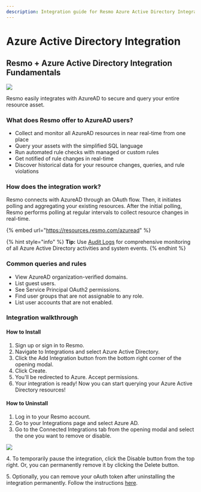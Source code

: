 ```yaml
---
description: Integration guide for Resmo Azure Active Directory Integration.
---
```


# Azure Active Directory Integration

## Resmo + Azure Active Directory Integration Fundamentals

![](../.gitbook/assets/azuread-logo.png)

Resmo easily integrates with AzureAD to secure and query your entire resource asset.

### What does Resmo offer to AzureAD users?

* Collect and monitor all AzureAD resources in near real-time from one place
* Query your assets with the simplified SQL language
* Run automated rule checks with managed or custom rules
* Get notified of rule changes in real-time
* Discover historical data for your resource changes, queries, and rule violations

### How does the integration work?

Resmo connects with AzureAD through an OAuth flow. Then, it initiates polling and aggregating your existing resources. After the initial polling, Resmo performs polling at regular intervals to collect resource changes in real-time.

{% embed url="https://resources.resmo.com/azuread" %}

{% hint style="info" %}
**Tip:** Use [Audit Logs](../audit-logs/audit-logs.md) for comprehensive monitoring of all Azure Active Directory activities and system events.
{% endhint %}

### Common queries and rules

* View AzureAD organization-verified domains.
* List guest users.
* See Service Principal OAuth2 permissions.
* Find user groups that are not assignable to any role.
* List user accounts that are not enabled.

### Integration walkthrough

#### How to Install

1. Sign up or sign in to Resmo.
2. Navigate to Integrations and select Azure Active Directory.
3. Click the Add Integration button from the bottom right corner of the opening modal.
4. Click Create.
5. You'll be redirected to Azure. Accept permissions.
6. Your integration is ready! Now you can start querying your Azure Active Directory resources!

#### How to Uninstall

1. Log in to your Resmo account.
2. Go to your Integrations page and select Azure AD.
3. Go to the Connected Integrations tab from the opening modal and select the one you want to remove or disable.

![](../.gitbook/assets/azuread-integration-delete.png)

4\. To temporarily pause the integration, click the Disable button from the top right. Or, you can permanently remove it by clicking the Delete button.

5\. Optionally, you can remove your oAuth token after uninstalling the integration permanently. Follow the instructions [here](https://docs.microsoft.com/en-us/azure/active-directory/enterprise-users/users-revoke-access#azure-active-directory-environment).
